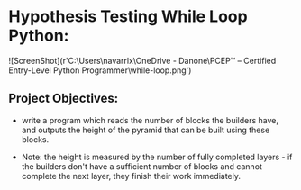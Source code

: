 # Hypothesis Testing While Loop Python:
![ScreenShot](r'C:\Users\navarrlx\OneDrive - Danone\PCEP™ – Certified Entry-Level Python Programmer\while-loop.png')

## Project Objectives:
* write a program which reads the number of blocks the builders have, and outputs the height of the pyramid that can be built using these blocks.

* Note: the height is measured by the number of fully completed layers - if the builders don't have a sufficient number of blocks and cannot complete the next layer, they finish their work immediately.